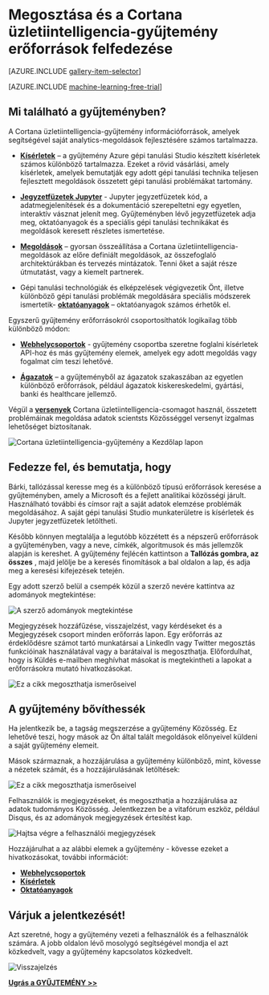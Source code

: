 <properties
    pageTitle="Üzletiintelligencia-gyűjtemény Cortana |} Microsoft Azure"
    description="Ossza meg, és Fedezze fel analytics erőforrások és a Cortana üzletiintelligencia-gyűjtemény egyebek. Ismerje meg, a többi felhasználó által, és végezze el a saját adományok a Közösség."
    services="machine-learning"
    documentationCenter=""
    authors="garyericson"
    manager="jhubbard"
    editor="cgronlun"/>

<tags
    ms.service="machine-learning"
    ms.workload="data-services"
    ms.tgt_pltfrm="na"
    ms.devlang="na"
    ms.topic="article"
    ms.date="10/13/2016"
    ms.author="roopalik;garye"/>


# <a name="share-and-discover-resources-in-the-cortana-intelligence-gallery"></a>Megosztása és a Cortana üzletiintelligencia-gyűjtemény erőforrások felfedezése

[AZURE.INCLUDE [gallery-item-selector](../../includes/machine-learning-gallery-item-selector.md)]

<!-- separating these 2 includes -->

[AZURE.INCLUDE [machine-learning-free-trial](../../includes/machine-learning-free-trial.md)]

## <a name="what-can-i-find-in-the-gallery"></a>Mi található a gyűjteményben?

A Cortana üzletiintelligencia-gyűjtemény információforrások, amelyek segítségével saját analytics-megoldások fejlesztésére számos tartalmazza.

- **[Kísérletek](machine-learning-gallery-experiments.md)** – a gyűjtemény Azure gépi tanulási Studio készített kísérletek számos különböző tartalmazza. Ezeket a rövid vásárlási, amely kísérletek, amelyek bemutatják egy adott gépi tanulási technika teljesen fejlesztett megoldások összetett gépi tanulási problémákat tartomány.

- **[Jegyzetfüzetek Jupyter](machine-learning-gallery-jupyter-notebooks.md)** - Jupyter jegyzetfüzetek kód, a adatmegjelenítések és a dokumentáció szerepeltetni egy egyetlen, interaktív vásznat jelenít meg.
Gyűjteményben lévő jegyzetfüzetek adja meg, oktatóanyagok és a speciális gépi tanulási technikákat és megoldások keresett részletes ismertetése.

<!--
- **[Machine Learning APIs](https://machine-learning-gallery-apis.md)** - An experiment developed in Azure Machine Learning can be launched as a web service so that the analytics model can be accessed by others through a set of REST APIs. A variety of these APIs are available in the Gallery, such as a product recommendation engine or cloud-based face and speech recognition.
-->

-  **[Megoldások](machine-learning-gallery-solutions.md)** – gyorsan összeállítása a Cortana üzletiintelligencia-megoldások az előre definiált megoldások, az összefoglaló architektúrákban és tervezés mintázatok. Tenni őket a saját része útmutatást, vagy a kiemelt partnerek.

- Gépi tanulási technológiák és elképzelések végigvezetik Önt, illetve különböző gépi tanulási problémák megoldására speciális módszerek ismertetik- **[oktatóanyagok](machine-learning-gallery-tutorials.md)** – oktatóanyagok számos érhetők el.

Egyszerű gyűjtemény erőforrásokról csoportosíthatók logikailag több különböző módon:

- **[Webhelycsoportok](machine-learning-gallery-collections.md)** - gyűjtemény csoportba szeretne foglalni kísérletek API-hoz és más gyűjtemény elemek, amelyek egy adott megoldás vagy fogalmat cím teszi lehetővé.

- **[Ágazatok](machine-learning-gallery-industries.md)** – a gyűjteményből az ágazatok szakaszában az egyetlen különböző erőforrások, például ágazatok kiskereskedelmi, gyártási, banki és healthcare jellemző.

Végül a **[versenyek](machine-learning-gallery-competitions.md)** Cortana üzletiintelligencia-csomagot használ, összetett problémáinak megoldása adatok scientsts Közösséggel versenyt izgalmas lehetőséget biztosítanak.

![Cortana üzletiintelligencia-gyűjtemény a Kezdőlap lapon](media\machine-learning-gallery-how-to-use-contribute-publish\gallery-home-page.png)

## <a name="discover-and-learn"></a>Fedezze fel, és bemutatja, hogy

Bárki, tallózással keresse meg és a különböző típusú erőforrások keresése a gyűjteményben, amely a Microsoft és a fejlett analitikai közösségi járult.
Használható további és címsor rajt a saját adatok elemzése problémák megoldásához.
A saját gépi tanulási Studio munkaterületre is kísérletek és Jupyter jegyzetfüzetek letöltheti.

Később könnyen megtalálja a legutóbb közzétett és a népszerű erőforrások a gyűjteményben, vagy a neve, címkék, algoritmusok és más jellemzők alapján is kereshet.
A gyűjtemény fejlécén kattintson a **Tallózás gombra, az összes** , majd jelölje be a keresés finomítások a bal oldalon a lap, és adja meg a keresési kifejezések tetején.

Egy adott szerző belül a csempék közül a szerző nevére kattintva az adományok megtekintése:

![A szerző adományok megtekintése](media\machine-learning-gallery-how-to-use-contribute-publish\view-by-author.png)


Megjegyzések hozzáfűzése, visszajelzést, vagy kérdéseket és a Megjegyzések csoport minden erőforrás lapon.
Egy erőforrás az érdeklődésre számot tartó munkatársai a LinkedIn vagy Twitter megosztás funkcióinak használatával vagy a barátaival is megoszthatja.
Előfordulhat, hogy is Küldés e-mailben meghívhat másokat is megtekintheti a lapokat a erőforrásokra mutató hivatkozásokat.

![Ez a cikk megoszthatja ismerőseivel](media\machine-learning-gallery-how-to-use-contribute-publish\comment-and-share.png)


## <a name="contribute-to-the-gallery"></a>A gyűjtemény bővíthessék

Ha jelentkezik be, a tagság megszerzése a gyűjtemény Közösség. Ez lehetővé teszi, hogy mások az Ön által talált megoldások előnyeivel küldeni a saját gyűjtemény elemeit.

Mások származnak, a hozzájárulása a gyűjtemény különböző, mint, kövesse a nézetek számát, és a hozzájárulásának letöltések:

![Ez a cikk megoszthatja ismerőseivel](media\machine-learning-gallery-how-to-use-contribute-publish\view-and-download-counts.png)

Felhasználók is megjegyzéseket, és megoszthatja a hozzájárulása az adatok tudományos Közösség.
Jelentkezzen be a vitafórum eszköz, például Disqus, és az adományok megjegyzések értesítést kap.

![Hajtsa végre a felhasználói megjegyzések](media\machine-learning-gallery-how-to-use-contribute-publish\follow-comments.png)

Hozzájárulhat a az alábbi elemek a gyűjtemény - kövesse ezeket a hivatkozásokat, további információt:

- **[Webhelycsoportok](machine-learning-gallery-collections.md#contribute)**
- **[Kísérletek](machine-learning-gallery-experiments.md#contribute)**
- **[Oktatóanyagok](machine-learning-gallery-tutorials.md#contribute)**


## <a name="we-want-to-hear-from-you"></a>Várjuk a jelentkezését!
Azt szeretné, hogy a gyűjtemény vezeti a felhasználók és a felhasználók számára. A jobb oldalon lévő mosolygó segítségével mondja el azt közkedvelt, vagy a gyűjtemény kapcsolatos közkedvelt.  

![Visszajelzés](./media/machine-learning-gallery-how-to-use-contribute-publish/feedback.png)


**[Ugrás a GYŰJTEMÉNY >>](http://gallery.cortanaintelligence.com)**
